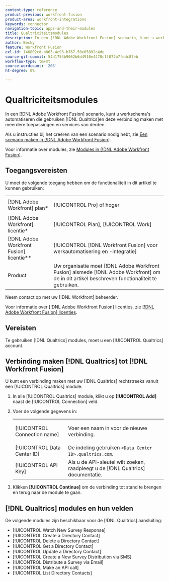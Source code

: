 ```yaml
---
content-type: reference
product-previous: workfront-fusion
product-area: workfront-integrations
keywords: connector
navigation-topic: apps-and-their-modules
title: Qualtriciteitsmodules
description: In een [!DNL Adobe Workfront Fusion] scenario, kunt u werkschema's automatiseren die Qualtrics gebruiken, evenals het met veelvoudige derdetoepassingen en de diensten verbinden.
author: Becky
feature: Workfront Fusion
exl-id: 146802cd-b863-4c93-b767-50e05892c4de
source-git-commit: 54d1753b9062b6d4910e4478c1f072b7fedc87eb
workflow-type: tm+mt
source-wordcount: '203'
ht-degree: 0%

---
```


# Qualtriciteitsmodules

In een [!DNL Adobe Workfront Fusion] scenario, kunt u werkschema&#39;s automatiseren die gebruiken [!DNL Qualtrics]en deze verbinding maken met meerdere toepassingen en services van derden.

Als u instructies bij het creëren van een scenario nodig hebt, zie [Een scenario maken in [!DNL Adobe Workfront Fusion]](../../workfront-fusion/scenarios/create-a-scenario.md).

Voor informatie over modules, zie [Modules in [!DNL Adobe Workfront Fusion]](../../workfront-fusion/modules/modules.md).

## Toegangsvereisten

U moet de volgende toegang hebben om de functionaliteit in dit artikel te kunnen gebruiken:

<table style="table-layout:auto"> 
 <col> 
 <col> 
 <tbody> 
  <tr> 
   <td role="rowheader">[!DNL Adobe Workfront] plan*</td>
  <td> <p>[!UICONTROL Pro] of hoger</p> </td>
  </tr> 
  <tr data-mc-conditions=""> 
   <td role="rowheader">[!DNL Adobe Workfront] licentie*</td>
   <td> <p>[!UICONTROL Plan], [!UICONTROL Work]</p> </td> 
  </tr> 
  <tr> 
   <td role="rowheader">[!DNL Adobe Workfront Fusion] licentie**</td> 
   <td> <p>[!UICONTROL [!DNL Workfront Fusion] voor werkautomatisering en -integratie] </p> </td> 
  </tr> 
  <tr> 
   <td role="rowheader">Product</td> 
   <td>Uw organisatie moet [!DNL Adobe Workfront Fusion] alsmede [!DNL Adobe Workfront] om de in dit artikel beschreven functionaliteit te gebruiken.</td> 
  </tr> 
 </tbody> 
</table>

Neem contact op met uw [!DNL Workfront] beheerder.

Voor informatie over [!DNL Adobe Workfront Fusion] licenties, zie [[!DNL Adobe Workfront Fusion] licenties](../../workfront-fusion/get-started/license-automation-vs-integration.md).

## Vereisten

Te gebruiken [!DNL Qualtrics] modules, moet u een [!UICONTROL Qualtrics] account.

## Verbinding maken [!DNL Qualtrics] tot [!DNL Workfront Fusion]

U kunt een verbinding maken met uw [!DNL Qualtrics] rechtstreeks vanuit een [!UICONTROL Qualtrics] module.

1. In alle [!UICONTROL Qualtrics] module, klikt u op **[!UICONTROL Add]** naast de [!UICONTROL Connection] veld.
1. Voer de volgende gegevens in:

   <table style="table-layout:auto"> 
    <col> 
    <col> 
    <tbody> 
     <tr> 
      <td role="rowheader"> <p>[!UICONTROL Connection name]</p> </td> 
      <td> <p>Voer een naam in voor de nieuwe verbinding.</p> </td> 
     </tr> 
     <tr> 
      <td role="rowheader">[!UICONTROL Data Center ID] </td> 
      <td>De indeling gebruiken <code>&lt;Data Center ID>.qualtrics.com</code>.</td> 
     </tr> 
     <tr> 
      <td role="rowheader">[!UICONTROL API Key]</td> 
      <td>Als u de API-sleutel wilt zoeken, raadpleegt u de [!DNL Qualtrics] documentatie.</td> 
     </tr> 
    </tbody> 
   </table>

1. Klikken **[!UICONTROL Continue]** om de verbinding tot stand te brengen en terug naar de module te gaan.

## [!DNL Qualtrics] modules en hun velden

De volgende modules zijn beschikbaar voor de [!DNL Qualtrics] aansluiting:

* [!UICONTROL Watch New Survey Response]
* [!UICONTROL Create a Directory Contact]
* [!UICONTROL Delete a Directory Contact]
* [!UICONTROL Get a Directory Contact]
* [!UICONTROL Update a Directory Contact]
* [!UICONTROL Create a New Survey Distribution via SMS]
* [!UICONTROL Distribute a Survey via Email]
* [!UICONTROL Make an API call]
* [!UICONTROL List Directory Contacts]
